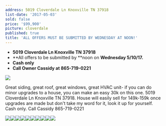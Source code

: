 ```yaml
---
address: 5019 Cloverdale Ln Knoxville TN 37918
list-date: '2017-05-03'
sold: false
price: '$99,900'
picture: cloverdale
published: true
title: 'ALL OFFERS MUST BE SUBMITTED BY WEDNESDAY AT NOON!'
---
```



* **5019 Cloverdale Ln Knoxville TN 37918**
* **All offers to be submitted by **noon on&nbsp;**Wednesday 5/10/17.**
* **Cash only**
* **Call Owner Cassidy at 865-719-0221**

![](/uploads/versions/screen-shot-2017-05-03-at-4-09-53-pm---x----1276-954x---.png)

Great siding, great roof, great windows, great HVAC unit- if you can do minor upgrades to a house, you can make an easy 30k on this one. 5019 Cloverdale Ln Knoxville TN 37918. House will easily sell for 149k-159k once upgrades are made but don't take my word for it, look it up for yourself. Cash only. Call Cassidy 865-719-0221

![](/uploads/versions/screen-shot-2017-05-03-at-4-10-03-pm---x----1280-960x---.png)![](/uploads/versions/screen-shot-2017-05-03-at-4-10-13-pm---x----1280-958x---.png)![](/uploads/versions/screen-shot-2017-05-03-at-4-10-24-pm---x----1274-954x---.png)![](/uploads/versions/screen-shot-2017-05-03-at-4-10-48-pm---x----1276-960x---.png)![](/uploads/versions/screen-shot-2017-05-03-at-4-10-55-pm---x----1276-954x---.png)![](/uploads/versions/screen-shot-2017-05-03-at-4-11-04-pm---x----1274-950x---.png)![](/uploads/versions/screen-shot-2017-05-03-at-4-11-12-pm---x----1270-948x---.png)![](/uploads/versions/screen-shot-2017-05-03-at-4-11-20-pm---x----1276-960x---.png)![](/uploads/versions/screen-shot-2017-05-03-at-4-11-39-pm---x----1262-954x---.png)![](/uploads/versions/screen-shot-2017-05-03-at-4-11-51-pm---x----1282-946x---.png)